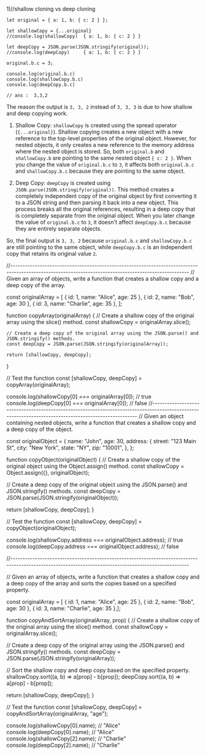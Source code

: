 1)//shallow cloning vs deep cloning
```
let original = { a: 1, b: { c: 2 } };

let shallowCopy = {...original}
//console.log(shallowCopy)  { a: 1, b: { c: 2 } }

let deepCopy = JSON.parse(JSON.stringify(original));
//console.log(deepCopy)     { a: 1, b: { c: 2 } }

original.b.c = 3;

console.log(original.b.c)
console.log(shallowCopy.b.c)
console.log(deepCopy.b.c)

// ans :  3,3,2
```
The reason the output is `3, 3, 2` instead of `3, 3, 3` is due to how shallow and deep copying work.

1. Shallow Copy: `shallowCopy` is created using the spread operator (`{...original}`). Shallow copying creates a new object with a new reference to the top-level properties of the original object. However, for nested objects, it only creates a new reference to the memory address where the nested object is stored. So, both `original.b` and `shallowCopy.b` are pointing to the same nested object `{ c: 2 }`. When you change the value of `original.b.c` to `3`, it affects both `original.b.c` and `shallowCopy.b.c` because they are pointing to the same object.

2. Deep Copy: `deepCopy` is created using `JSON.parse(JSON.stringify(original))`. This method creates a completely independent copy of the original object by first converting it to a JSON string and then parsing it back into a new object. This process breaks all the original references, resulting in a deep copy that is completely separate from the original object. When you later change the value of `original.b.c` to `3`, it doesn't affect `deepCopy.b.c` because they are entirely separate objects.

So, the final output is `3, 3, 2` because `original.b.c` and `shallowCopy.b.c` are still pointing to the same object, while `deepCopy.b.c` is an independent copy that retains its original value `2`.

//------------------------------------------------------------------------------------------------------------------------------------------------------
// Given an array of objects, write a function that creates a shallow copy and a deep copy of the array.

  const originalArray = [
    { id: 1, name: "Alice", age: 25 },
    { id: 2, name: "Bob", age: 30 },
    { id: 3, name: "Charlie", age: 35 },
  ];

  function copyArray(originalArray) {
    // Create a shallow copy of the original array using the slice() method.
    const shallowCopy = originalArray.slice();

    // Create a deep copy of the original array using the JSON.parse() and JSON.stringify() methods.
    const deepCopy = JSON.parse(JSON.stringify(originalArray));

    return [shallowCopy, deepCopy];
  }

  // Test the function
  const [shallowCopy, deepCopy] = copyArray(originalArray);

  console.log(shallowCopy[0] === originalArray[0]); // true
  console.log(deepCopy[0] === originalArray[0]); // false
//------------------------------------------------------------------------------------------------------------------------------------------------------
// Given an object containing nested objects, write a function that creates a shallow copy and a deep copy of the object.

const originalObject = {
  name: "John",
  age: 30,
  address: {
    street: "123 Main St",
    city: "New York",
    state: "NY",
    zip: "10001",
  },
};

function copyObject(originalObject) {
  // Create a shallow copy of the original object using the Object.assign() method.
  const shallowCopy = Object.assign({}, originalObject);

  // Create a deep copy of the original object using the JSON.parse() and JSON.stringify() methods.
  const deepCopy = JSON.parse(JSON.stringify(originalObject));

  return [shallowCopy, deepCopy];
}

// Test the function
const [shallowCopy, deepCopy] = copyObject(originalObject);

console.log(shallowCopy.address === originalObject.address); // true
console.log(deepCopy.address === originalObject.address); // false

//------------------------------------------------------------------------------------------------------------------------------------------------------

// Given an array of objects, write a function that creates a shallow copy and a deep copy of the array and sorts the copies based on a specified property.

const originalArray = [  { id: 1, name: "Alice", age: 25 },  { id: 2, name: "Bob", age: 30 },  { id: 3, name: "Charlie", age: 35 },];

function copyAndSortArray(originalArray, prop) {
  // Create a shallow copy of the original array using the slice() method.
  const shallowCopy = originalArray.slice();

  // Create a deep copy of the original array using the JSON.parse() and JSON.stringify() methods.
  const deepCopy = JSON.parse(JSON.stringify(originalArray));

  // Sort the shallow copy and deep copy based on the specified property.
  shallowCopy.sort((a, b) => a[prop] - b[prop]);
  deepCopy.sort((a, b) => a[prop] - b[prop]);

  return [shallowCopy, deepCopy];
}

// Test the function
const [shallowCopy, deepCopy] = copyAndSortArray(originalArray, "age");

console.log(shallowCopy[0].name); // "Alice"
console.log(deepCopy[0].name); // "Alice"
console.log(shallowCopy[2].name); // "Charlie"
console.log(deepCopy[2].name); // "Charlie"


